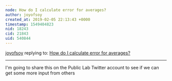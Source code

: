 ```yaml
---
node: How do I calculate error for averages?
author: joyofsoy
created_at: 2019-02-05 22:13:43 +0000
timestamp: 1549404823
nid: 18243
cid: 21843
uid: 540844
---
```




[joyofsoy](../profile/joyofsoy) replying to: [How do I calculate error for averages?](../notes/wu_ming2/02-02-2019/how-do-i-calculate-error-for-averages)

----
 I'm going to share this on the Public Lab Twitter account to see if we can get some more input from others